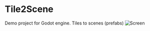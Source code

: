 # Tile2Scene
Demo project for Godot engine. Tiles to scenes (prefabs)
![Screen](https://pp.vk.me/c629401/v629401859/3519f/1ZrPSAN6CeM.jpg "Screenshot")
